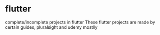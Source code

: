 # flutter
complete/incomplete projects in flutter
These flutter projects are made by certain guides, pluralsight and udemy mostlly
